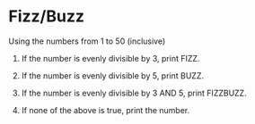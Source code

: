 # Fizz/Buzz

Using the numbers from 1 to 50 (inclusive)

1) If the number is evenly divisible by 3, print FIZZ.

2) If the number is evenly divisible by 5, print BUZZ.

3) If the number is evenly divisible by 3 AND 5, print FIZZBUZZ.

4) If none of the above is true, print the number.